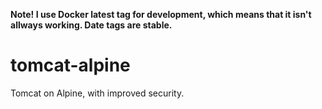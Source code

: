 **Note! I use Docker latest tag for development, which means that it isn't allways working. Date tags are stable.**

# tomcat-alpine
Tomcat on Alpine, with improved security.
